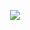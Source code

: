 <p align="center">
  <a href="#" alt="Fans who visited me">
    <img src="https://komarev.com/ghpvc/?username=otaviocorrea&style=for-the-badge" />
  </a>
</p>


